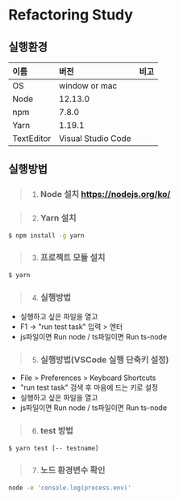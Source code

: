 # Refactoring Study

## 실행환경

| 이름       | 버전               | 비고 |
| :--------- | :----------------- | :--- |
| OS         | window or mac      |      |
| Node       | 12.13.0            |      |
| npm        | 7.8.0              |      |
| Yarn       | 1.19.1             |      |
| TextEditor | Visual Studio Code |      |

## 실행방법

> 1. ### Node 설치 <https://nodejs.org/ko/>

> 2. ### Yarn 설치

```bash
$ npm install -g yarn
```

> 3. ### 프로젝트 모듈 설치

```bash
$ yarn
```

> 4. ### 실행방법

- 실행하고 싶은 파일을 열고
- F1 -> "run test task" 입력 > 엔터
- js파일이면 Run node / ts파일이면 Run ts-node

> 5. ### 실행방법(VSCode 실행 단축키 설정)

- File > Preferences > Keyboard Shortcuts
- "run test task" 검색 후 마음에 드는 키로 설정
- 실행하고 싶은 파일을 열고
- js파일이면 Run node / ts파일이면 Run ts-node

> 6. ### test 방법

```bash
$ yarn test [-- testname]
```
> 7. ### 노드 환경변수 확인

```bash
node -e 'console.log(process.env)'
```